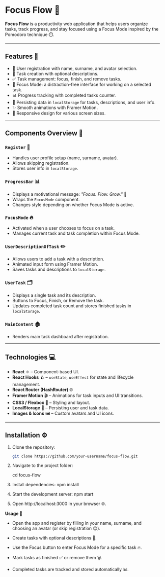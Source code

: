 # Focus Flow 🚀

**Focus Flow** is a productivity web application that helps users organize tasks, track progress, and stay focused using a Focus Mode inspired by the Pomodoro technique ⏱️.

---

## Features 🌟

- 📝 User registration with name, surname, and avatar selection.
- 📌 Task creation with optional descriptions.
- ✅ Task management: focus, finish, and remove tasks.
- 🎯 Focus Mode: a distraction-free interface for working on a selected task.
- 📊 Progress tracking with completed tasks counter.
- 💾 Persisting data in `localStorage` for tasks, descriptions, and user info.
- ✨ Smooth animations with Framer Motion.
- 📱 Responsive design for various screen sizes.

---

## Components Overview 🧩

### `Register` 👤

- Handles user profile setup (name, surname, avatar).
- Allows skipping registration.
- Stores user info in `localStorage`.

### `ProgressBar` 📊

- Displays a motivational message: _"Focus. Flow. Grow."_ 💪
- Wraps the `FocusMode` component.
- Changes style depending on whether Focus Mode is active.

### `FocusMode` 🔥

- Activated when a user chooses to focus on a task.
- Manages current task and task completion within Focus Mode.

### `UserDescriptionOfTask` ✏️

- Allows users to add a task with a description.
- Animated input form using Framer Motion.
- Saves tasks and descriptions to `localStorage`.

### `UserTask` 🗂️

- Displays a single task and its description.
- Buttons to Focus, Finish, or Remove the task.
- Updates completed task count and stores finished tasks in `localStorage`.

### `MainContent` 🏠

- Renders main task dashboard after registration.

---

## Technologies 💻

- **React** ⚛️ – Component-based UI.
- **React Hooks** 🪝 – `useState`, `useEffect` for state and lifecycle management.
- **React Router (HashRouter)** 🌐
- **Framer Motion** 🎬 – Animations for task inputs and UI transitions.
- **CSS3 / Flexbox** 🎨 – Styling and layout.
- **LocalStorage** 💾 – Persisting user and task data.
- **Images & Icons** 🖼️ – Custom avatars and UI icons.

---

## Installation ⚙️

1. Clone the repository:
   ```bash
   git clone https://github.com/your-username/focus-flow.git
   ```
2. Navigate to the project folder:

   cd focus-flow

3. Install dependencies:
   npm install

4. Start the development server:
   npm start

5. Open http://localhost:3000 in your browser 🌐.

**Usage 🎯**

- Open the app and register by filling in your name, surname, and choosing an avatar (or skip registration 😉).

- Create tasks with optional descriptions 📝.

- Use the Focus button to enter Focus Mode for a specific task 🔥.

- Mark tasks as finished ✅ or remove them 🗑️.

- Completed tasks are tracked and stored automatically 📊.
